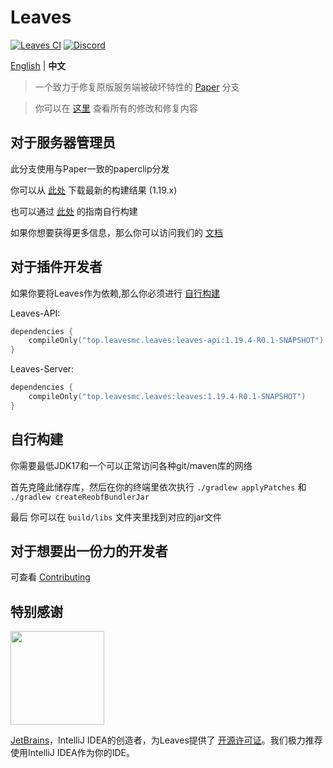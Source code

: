 Leaves
===========

[![Leaves CI](https://github.com/LeavesMC/Leaves/actions/workflows/leaves.yml/badge.svg)](https://github.com/LeavesMC/Leaves/actions/workflows/leaves.yml)
[![Discord](https://badgen.net/discord/online-members/5hgtU72w33?icon=discord&label=Discord&list=what)](https://discord.gg/5hgtU72w33)

[English](https://github.com/LeavesMC/Leaves/blob/master/README.md) | **中文**

> 一个致力于修复原版服务端被破坏特性的 [Paper](https://github.com/PaperMC/Paper) 分支

> 你可以在 [这里](https://github.com/LeavesMC/Leaves/blob/master/docs/MODIFICATION_cn.md) 查看所有的修改和修复内容

## 对于服务器管理员
此分支使用与Paper一致的paperclip分发

你可以从 [此处](https://github.com/LeavesMC/Leaves/releases) 下载最新的构建结果 (1.19.x)

也可以通过 [此处](https://github.com/LeavesMC/Leaves/blob/master/README_cn.md#自行构建) 的指南自行构建

如果你想要获得更多信息，那么你可以访问我们的 [文档](https://docs.leavesmc.top/zh/leaves)

## 对于插件开发者
如果你要将Leaves作为依赖,那么你必须进行 [自行构建](https://github.com/LeavesMC/Leaves/blob/master/README_cn.md#自行构建)

Leaves-API:
```kotlin
dependencies {
    compileOnly("top.leavesmc.leaves:leaves-api:1.19.4-R0.1-SNAPSHOT")
}
 ```

Leaves-Server:
```kotlin
dependencies {
    compileOnly("top.leavesmc.leaves:leaves:1.19.4-R0.1-SNAPSHOT")
}
 ```

## 自行构建

你需要最低JDK17和一个可以正常访问各种git/maven库的网络

首先克隆此储存库，然后在你的终端里依次执行 `./gradlew applyPatches` 和 `./gradlew createReobfBundlerJar`

最后 你可以在 `build/libs` 文件夹里找到对应的jar文件

## 对于想要出一份力的开发者

可查看 [Contributing](https://github.com/LeavesMC/Leaves/blob/master/docs/CONTRIBUTING_cn.md)

## 特别感谢

[<img src="https://user-images.githubusercontent.com/21148213/121807008-8ffc6700-cc52-11eb-96a7-2f6f260f8fda.png" alt="" width="150">](https://www.jetbrains.com)

[JetBrains](https://www.jetbrains.com/)，IntelliJ IDEA的创造者，为Leaves提供了 [开源许可证](https://www.jetbrains.com/opensource/)。我们极力推荐使用IntelliJ IDEA作为你的IDE。


